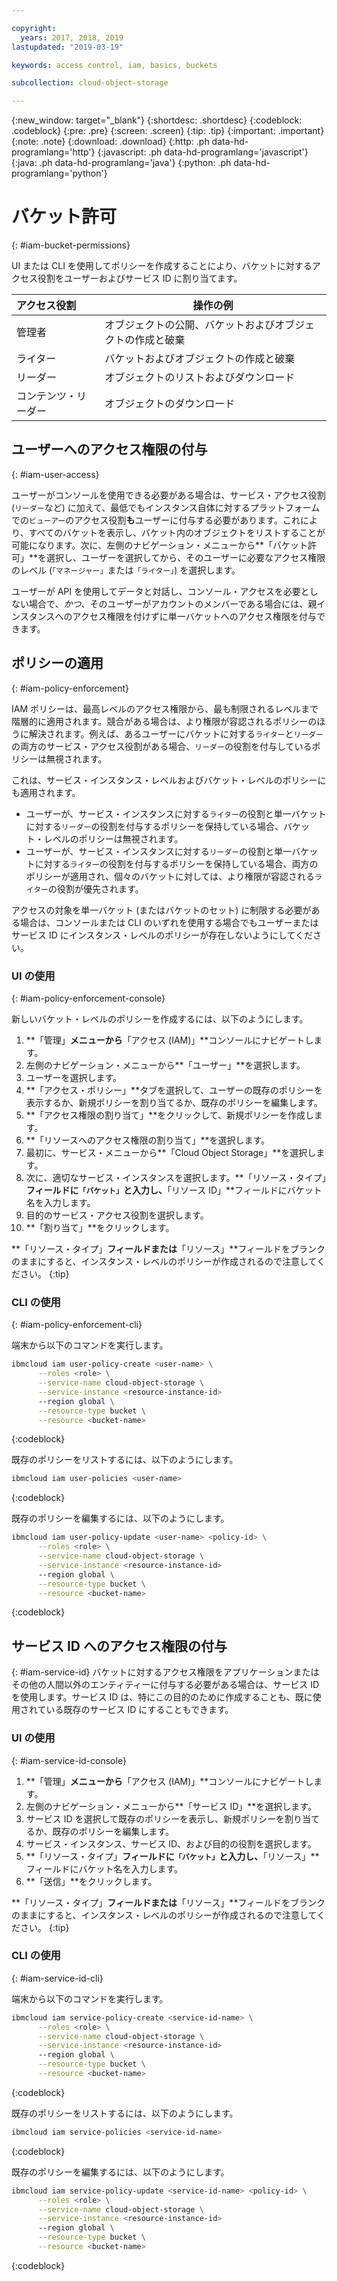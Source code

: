 ```yaml
---

copyright:
  years: 2017, 2018, 2019
lastupdated: "2019-03-19"

keywords: access control, iam, basics, buckets

subcollection: cloud-object-storage

---
```

{:new_window: target="_blank"}
{:shortdesc: .shortdesc}
{:codeblock: .codeblock}
{:pre: .pre}
{:screen: .screen}
{:tip: .tip}
{:important: .important}
{:note: .note}
{:download: .download} 
{:http: .ph data-hd-programlang='http'} 
{:javascript: .ph data-hd-programlang='javascript'} 
{:java: .ph data-hd-programlang='java'} 
{:python: .ph data-hd-programlang='python'}

# バケット許可
{: #iam-bucket-permissions}

UI または CLI を使用してポリシーを作成することにより、バケットに対するアクセス役割をユーザーおよびサービス ID に割り当てます。

| アクセス役割 | 操作の例                                             |
|:------------|-------------------------------------------------------------|
| 管理者     | オブジェクトの公開、バケットおよびオブジェクトの作成と破棄 |
| ライター      | バケットおよびオブジェクトの作成と破棄                      |
| リーダー      | オブジェクトのリストおよびダウンロード                                   |
| コンテンツ・リーダー  | オブジェクトのダウンロード                        |

## ユーザーへのアクセス権限の付与
{: #iam-user-access}

ユーザーがコンソールを使用できる必要がある場合は、サービス・アクセス役割 (`リーダー`など) に加えて、最低でもインスタンス自体に対するプラットフォームでの`ビューアー`のアクセス役割**も**ユーザーに付与する必要があります。これにより、すべてのバケットを表示し、バケット内のオブジェクトをリストすることが可能になります。次に、左側のナビゲーション・メニューから**「バケット許可」**を選択し、ユーザーを選択してから、そのユーザーに必要なアクセス権限のレベル (`「マネージャー」`または`「ライター」`) を選択します。

ユーザーが API を使用してデータと対話し、コンソール・アクセスを必要としない場合で、_かつ_、そのユーザーがアカウントのメンバーである場合には、親インスタンスへのアクセス権限を付けずに単一バケットへのアクセス権限を付与できます。

## ポリシーの適用
{: #iam-policy-enforcement}

IAM ポリシーは、最高レベルのアクセス権限から、最も制限されるレベルまで階層的に適用されます。競合がある場合は、より権限が容認されるポリシーのほうに解決されます。例えば、あるユーザーにバケットに対する`ライター`と`リーダー`の両方のサービス・アクセス役割がある場合、`リーダー`の役割を付与しているポリシーは無視されます。

これは、サービス・インスタンス・レベルおよびバケット・レベルのポリシーにも適用されます。

- ユーザーが、サービス・インスタンスに対する`ライター`の役割と単一バケットに対する`リーダー`の役割を付与するポリシーを保持している場合、バケット・レベルのポリシーは無視されます。
- ユーザーが、サービス・インスタンスに対する`リーダー`の役割と単一バケットに対する`ライター`の役割を付与するポリシーを保持している場合、両方のポリシーが適用され、個々のバケットに対しては、より権限が容認される`ライター`の役割が優先されます。

アクセスの対象を単一バケット (またはバケットのセット) に制限する必要がある場合は、コンソールまたは CLI のいずれを使用する場合でもユーザーまたはサービス ID にインスタンス・レベルのポリシーが存在しないようにしてください。

### UI の使用
{: #iam-policy-enforcement-console}

新しいバケット・レベルのポリシーを作成するには、以下のようにします。 

  1. **「管理」**メニューから**「アクセス (IAM)」**コンソールにナビゲートします。
  2. 左側のナビゲーション・メニューから**「ユーザー」**を選択します。
  3. ユーザーを選択します。
  4. **「アクセス・ポリシー」**タブを選択して、ユーザーの既存のポリシーを表示するか、新規ポリシーを割り当てるか、既存のポリシーを編集します。
  5. **「アクセス権限の割り当て」**をクリックして、新規ポリシーを作成します。
  6. **「リソースへのアクセス権限の割り当て」**を選択します。
  7. 最初に、サービス・メニューから**「Cloud Object Storage」**を選択します。
  8. 次に、適切なサービス・インスタンスを選択します。**「リソース・タイプ」**フィールドに`「バケット」`と入力し、**「リソース ID」**フィールドにバケット名を入力します。
  9. 目的のサービス・アクセス役割を選択します。
  10.  **「割り当て」**をクリックします。

**「リソース・タイプ」**フィールドまたは**「リソース」**フィールドをブランクのままにすると、インスタンス・レベルのポリシーが作成されるので注意してください。
{:tip}

### CLI の使用
{: #iam-policy-enforcement-cli}

端末から以下のコマンドを実行します。

```bash
ibmcloud iam user-policy-create <user-name> \
      --roles <role> \
      --service-name cloud-object-storage \
      --service-instance <resource-instance-id>
      --region global \
      --resource-type bucket \
      --resource <bucket-name>
```
{:codeblock}

既存のポリシーをリストするには、以下のようにします。

```bash
ibmcloud iam user-policies <user-name>
```
{:codeblock}

既存のポリシーを編集するには、以下のようにします。

```bash
ibmcloud iam user-policy-update <user-name> <policy-id> \
      --roles <role> \
      --service-name cloud-object-storage \
      --service-instance <resource-instance-id>
      --region global \
      --resource-type bucket \
      --resource <bucket-name>
```
{:codeblock}

## サービス ID へのアクセス権限の付与
{: #iam-service-id}
バケットに対するアクセス権限をアプリケーションまたはその他の人間以外のエンティティーに付与する必要がある場合は、サービス ID を使用します。サービス ID は、特にこの目的のために作成することも、既に使用されている既存のサービス ID にすることもできます。

### UI の使用
{: #iam-service-id-console}

  1. **「管理」**メニューから**「アクセス (IAM)」**コンソールにナビゲートします。
  2. 左側のナビゲーション・メニューから**「サービス ID」**を選択します。
  3. サービス ID を選択して既存のポリシーを表示し、新規ポリシーを割り当てるか、既存のポリシーを編集します。
  3. サービス・インスタンス、サービス ID、および目的の役割を選択します。
  4. **「リソース・タイプ」**フィールドに`「バケット」`と入力し、**「リソース」**フィールドにバケット名を入力します。
  5. **「送信」**をクリックします。

  **「リソース・タイプ」**フィールドまたは**「リソース」**フィールドをブランクのままにすると、インスタンス・レベルのポリシーが作成されるので注意してください。
  {:tip}

### CLI の使用
{: #iam-service-id-cli}

端末から以下のコマンドを実行します。

```bash
ibmcloud iam service-policy-create <service-id-name> \
      --roles <role> \
      --service-name cloud-object-storage \
      --service-instance <resource-instance-id>
      --region global \
      --resource-type bucket \
      --resource <bucket-name>
```
{:codeblock}

既存のポリシーをリストするには、以下のようにします。

```bash
ibmcloud iam service-policies <service-id-name>
```
{:codeblock}

既存のポリシーを編集するには、以下のようにします。

```bash
ibmcloud iam service-policy-update <service-id-name> <policy-id> \
      --roles <role> \
      --service-name cloud-object-storage \
      --service-instance <resource-instance-id>
      --region global \
      --resource-type bucket \
      --resource <bucket-name>
```
{:codeblock}
